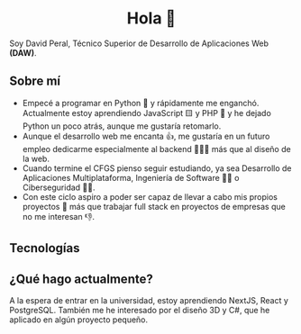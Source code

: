 <h1 align="center">Hola 👋</h1>

Soy David Peral, Técnico Superior de Desarrollo de Aplicaciones Web **(DAW)**.
<!--START_SECTION:waka-->
<!--END_SECTION:waka-->

## Sobre mí
- Empecé a programar en Python 🐍 y rápidamente me enganchó. Actualmente estoy aprendiendo JavaScript 🟨 y PHP 🐘 y he dejado Python un poco atrás, aunque me gustaría retomarlo.
- Aunque el desarrollo web me encanta 👍, me gustaría en un futuro empleo dedicarme especialmente al backend 🧑🏻‍💻 más que al diseño de la web.
- Cuando termine el CFGS pienso seguir estudiando, ya sea Desarrollo de Aplicaciones Multiplataforma, Ingeniería de Software 🧑‍💻 o Ciberseguridad 🕵️‍♂️.
- Con este ciclo aspiro a poder ser capaz de llevar a cabo mis propios proyectos 💪 más que trabajar full stack en proyectos de empresas que no me interesan 👎.

## Tecnologías


## ¿Qué hago actualmente?
A la espera de entrar en la universidad, estoy aprendiendo NextJS, React y PostgreSQL. También me he interesado por el diseño 3D y C#, que he aplicado en algún proyecto pequeño.
